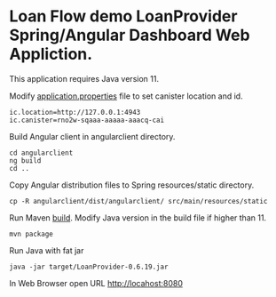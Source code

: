 # Loan Flow demo LoanProvider Spring/Angular Dashboard Web Appliction.


This application requires Java version 11.

Modify [application.properties](src/main/resources/application.properties) file to set canister location and id.

```
ic.location=http://127.0.0.1:4943
ic.canister=rno2w-sqaaa-aaaaa-aaacq-cai
```
Build Angular client in angularclient directory.

```
cd angularclient
ng build
cd ..
```
Copy Angular distribution files to Spring resources/static directory.

```
cp -R angularclient/dist/angularclient/ src/main/resources/static
```

Run Maven [build](pom.xml). Modify Java version in the build file if higher than 11.

```
mvn package
```

Run Java with fat jar

```
java -jar target/LoanProvider-0.6.19.jar
```

In Web Browser open URL [http://locahost:8080](http://locahost:8080)
